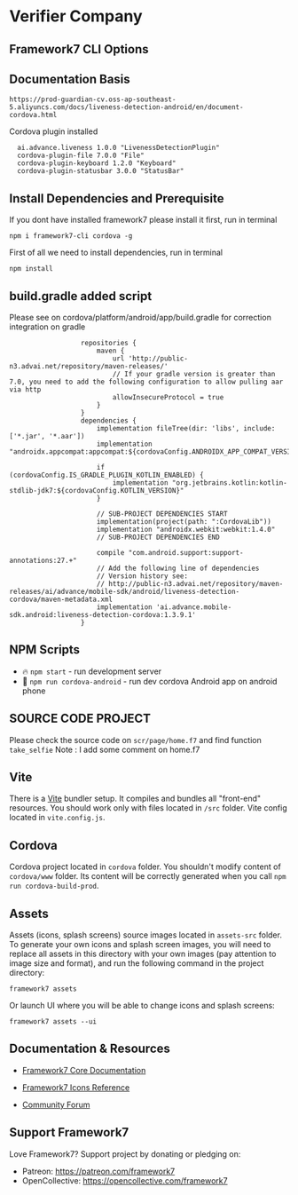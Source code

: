 # Verifier Company

## Framework7 CLI Options
## Documentation Basis
```
https://prod-guardian-cv.oss-ap-southeast-5.aliyuncs.com/docs/liveness-detection-android/en/document-cordova.html
```

Cordova plugin installed

```
  ai.advance.liveness 1.0.0 "LivenessDetectionPlugin"
  cordova-plugin-file 7.0.0 "File"
  cordova-plugin-keyboard 1.2.0 "Keyboard"
  cordova-plugin-statusbar 3.0.0 "StatusBar"
```

## Install Dependencies and Prerequisite

If you dont have installed framework7 please install it first, run in terminal
```
npm i framework7-cli cordova -g
```

First of all we need to install dependencies, run in terminal
```
npm install
```


## build.gradle added script
Please see on cordova/platform/android/app/build.gradle for correction integration on gradle
```
                  repositories {
                      maven {
                          url 'http://public-n3.advai.net/repository/maven-releases/'
                          // If your gradle version is greater than 7.0, you need to add the following configuration to allow pulling aar via http
                          allowInsecureProtocol = true
                      }
                  }
                  dependencies {
                      implementation fileTree(dir: 'libs', include: ['*.jar', '*.aar']) 
                      implementation "androidx.appcompat:appcompat:${cordovaConfig.ANDROIDX_APP_COMPAT_VERSION}"

                      if (cordovaConfig.IS_GRADLE_PLUGIN_KOTLIN_ENABLED) {
                          implementation "org.jetbrains.kotlin:kotlin-stdlib-jdk7:${cordovaConfig.KOTLIN_VERSION}"
                      }

                      // SUB-PROJECT DEPENDENCIES START
                      implementation(project(path: ":CordovaLib"))
                      implementation "androidx.webkit:webkit:1.4.0"
                      // SUB-PROJECT DEPENDENCIES END

                      compile "com.android.support:support-annotations:27.+"
                      // Add the following line of dependencies
                      // Version history see:
                      // http://public-n3.advai.net/repository/maven-releases/ai/advance/mobile-sdk/android/liveness-detection-cordova/maven-metadata.xml
                      implementation 'ai.advance.mobile-sdk.android:liveness-detection-cordova:1.3.9.1'
                  }
```

## NPM Scripts

* 🔥 `npm start` - run development server
* 📱 `npm run cordova-android` - run dev cordova Android app on android phone


## SOURCE CODE PROJECT

Please check the source code on `scr/page/home.f7` and find function `take_selfie`
Note : I add some comment on home.f7

 

## Vite

There is a [Vite](https://vitejs.dev) bundler setup. It compiles and bundles all "front-end" resources. You should work only with files located in `/src` folder. Vite config located in `vite.config.js`.
## Cordova

Cordova project located in `cordova` folder. You shouldn't modify content of `cordova/www` folder. Its content will be correctly generated when you call `npm run cordova-build-prod`.





## Assets

Assets (icons, splash screens) source images located in `assets-src` folder. To generate your own icons and splash screen images, you will need to replace all assets in this directory with your own images (pay attention to image size and format), and run the following command in the project directory:

```
framework7 assets
```

Or launch UI where you will be able to change icons and splash screens:

```
framework7 assets --ui
```



## Documentation & Resources

* [Framework7 Core Documentation](https://framework7.io/docs/)



* [Framework7 Icons Reference](https://framework7.io/icons/)
* [Community Forum](https://forum.framework7.io)

## Support Framework7

Love Framework7? Support project by donating or pledging on:
- Patreon: https://patreon.com/framework7
- OpenCollective: https://opencollective.com/framework7